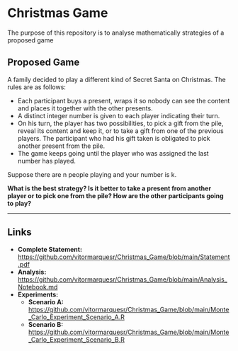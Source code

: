 # Christmas Game
The purpose of this repository is to analyse mathematically strategies of a proposed game

## Proposed Game
A family decided to play a different kind of Secret Santa on Christmas. The rules are as follows: 

* Each participant buys a present, wraps it so nobody can see the content and places it together with the other presents.
*  A distinct integer number is given to each player indicating their turn.
* On his turn, the player has two possibilities, to pick a gift from the pile, reveal its content and keep it, or to take a gift from one of the previous players. The participant who had his gift taken is obligated to pick another present from the pile.
* The game keeps going until the player who was assigned the last number has played.

Suppose there are n people playing and your number is k.

**What is the best strategy? Is it better to take a present from another player or to pick one from the pile? How are the other participants going to play?**

---------

## Links

* **Complete Statement:** https://github.com/vitormarquesr/Christmas_Game/blob/main/Statement.pdf
* **Analysis:** https://github.com/vitormarquesr/Christmas_Game/blob/main/Analysis_Notebook.md
* **Experiments:**
  + **Scenario A:** https://github.com/vitormarquesr/Christmas_Game/blob/main/Monte_Carlo_Experiment_Scenario_A.R
  + **Scenario B:** https://github.com/vitormarquesr/Christmas_Game/blob/main/Monte_Carlo_Experiment_Scenario_B.R

